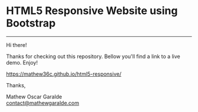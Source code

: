 # HTML5 Responsive Website using Bootstrap

----------------------------------------------------------------- 

Hi there! 

Thanks for checking out this repository. Bellow you'll find a link to a live demo. Enjoy!

https://mathew36c.github.io/html5-responsive/

Thanks,

Mathew Oscar Garalde  
contact@mathewgaralde.com


